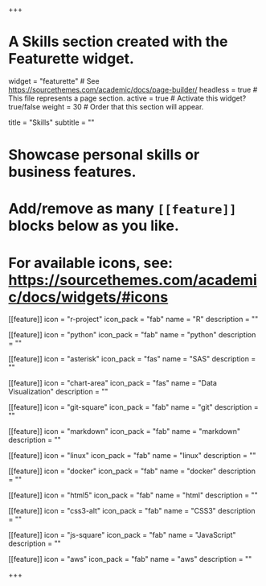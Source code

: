 +++
# A Skills section created with the Featurette widget.
widget = "featurette"  # See https://sourcethemes.com/academic/docs/page-builder/
headless = true  # This file represents a page section.
active = true  # Activate this widget? true/false
weight = 30  # Order that this section will appear.

title = "Skills"
subtitle = ""

# Showcase personal skills or business features.
# 
# Add/remove as many `[[feature]]` blocks below as you like.
# 
# For available icons, see: https://sourcethemes.com/academic/docs/widgets/#icons

[[feature]]
  icon = "r-project"
  icon_pack = "fab"
  name = "R"
  description = ""
  
[[feature]]
  icon = "python"
  icon_pack = "fab"
  name = "python"
  description = ""

[[feature]]
  icon = "asterisk"
  icon_pack = "fas"
  name = "SAS"
  description = ""

[[feature]]
  icon = "chart-area"
  icon_pack = "fas"
  name = "Data Visualization"
  description = ""  

[[feature]]
  icon = "git-square"
  icon_pack = "fab"
  name = "git"
  description = ""  

[[feature]]
  icon = "markdown"
  icon_pack = "fab"
  name = "markdown"
  description = ""  

[[feature]]
  icon = "linux"
  icon_pack = "fab"
  name = "linux"
  description = ""  
  
[[feature]]
  icon = "docker"
  icon_pack = "fab"
  name = "docker"
  description = ""  

[[feature]]
  icon = "html5"
  icon_pack = "fab"
  name = "html"
  description = ""
  
[[feature]]
  icon = "css3-alt"
  icon_pack = "fab"
  name = "CSS3"
  description = ""  

[[feature]]
  icon = "js-square"
  icon_pack = "fab"
  name = "JavaScript"
  description = ""  

[[feature]]
  icon = "aws"
  icon_pack = "fab"
  name = "aws"
  description = ""  

+++
